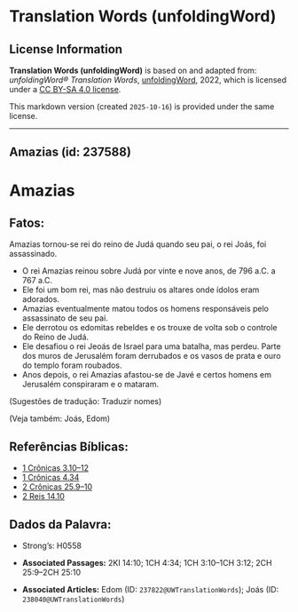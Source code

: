 # Translation Words (unfoldingWord)

## License Information

**Translation Words (unfoldingWord)** is based on and adapted from: _unfoldingWord® Translation Words_, [unfoldingWord](https://unfoldingword.org/utw), 2022, which is licensed under a [CC BY-SA 4.0 license](https://creativecommons.org/licenses/by-sa/4.0/legalcode.en).

This markdown version (created `2025-10-16`) is provided under the same license.



--------------------------------

## Amazias (id: 237588)

Amazias
=======

Fatos:
------

Amazias tornou\-se rei do reino de Judá quando seu pai, o rei Joás, foi assassinado.

* O rei Amazias reinou sobre Judá por vinte e nove anos, de 796 a.C. a 767 a.C.
* Ele foi um bom rei, mas não destruiu os altares onde ídolos eram adorados.
* Amazias eventualmente matou todos os homens responsáveis pelo assassinato de seu pai.
* Ele derrotou os edomitas rebeldes e os trouxe de volta sob o controle do Reino de Judá.
* Ele desafiou o rei Jeoás de Israel para uma batalha, mas perdeu. Parte dos muros de Jerusalém foram derrubados e os vasos de prata e ouro do templo foram roubados.
* Anos depois, o rei Amazias afastou\-se de Javé e certos homens em Jerusalém conspiraram e o mataram.

(Sugestões de tradução: Traduzir nomes)

(Veja também: Joás, Edom)

Referências Bíblicas:
---------------------

* [1 Crônicas 3\.10–12](https://ref.ly/1Chr3:10-1Chr3:12)
* [1 Crônicas 4\.34](https://ref.ly/1Chr4:34)
* [2 Crônicas 25\.9–10](https://ref.ly/2Chr25:9-2Chr25:10)
* [2 Reis 14\.10](https://ref.ly/2Kgs14:10)

Dados da Palavra:
-----------------

* Strong’s: H0558

* **Associated Passages:** 2KI 14:10; 1CH 4:34; 1CH 3:10–1CH 3:12; 2CH 25:9–2CH 25:10
* **Associated Articles:** Edom (ID: `237822@UWTranslationWords`); Joás (ID: `238040@UWTranslationWords`)

